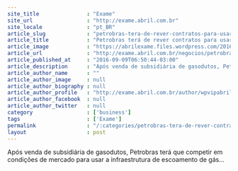 ```yaml
---
site_title               : "Exame"
site_url                 : "http://exame.abril.com.br"
site_locale              : "pt_BR"
article_slug             : "petrobras-tera-de-rever-contratos-para-usar-dutos-vendidos"
article_title            : "Petrobras terá de rever contratos para usar dutos vendidos"
article_image            : "https://abrilexame.files.wordpress.com/2016/09/size_960_16_9_sede-petrobras1.jpeg?quality=70&strip=all&w=960"
article_url              : "http://exame.abril.com.br/negocios/petrobras-tera-de-rever-contratos-para-usar-dutos-vendidos/"
article_published_at     : "2016-09-09T06:50:44-03:00"
article_description      : "Após venda de subsidiária de gasodutos, Petrobras terá que competir em condições de mercado para usar a infraestrutura de escoamento de gás..."
article_author_name      : ""
article_author_image     : null
article_author_biography : null
article_author_profile   : "http://exame.abril.com.br/author/wpvipabril/"
article_author_facebook  : null
article_author_twitter   : null
category                 : ['business']
tags                     : ['Exame']
permalink                : "/:categories/petrobras-tera-de-rever-contratos-para-usar-dutos-vendidos/"
layout                   : post
---
```


Após venda de subsidiária de gasodutos, Petrobras terá que competir em condições de mercado para usar a infraestrutura de escoamento de gás...
